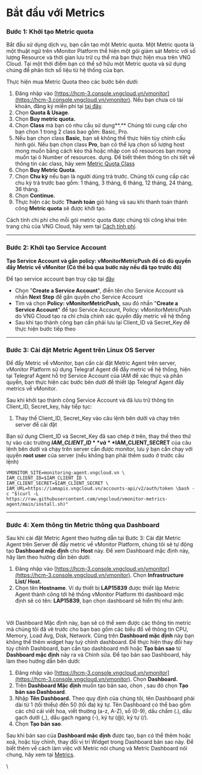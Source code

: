 # Bắt đầu với Metrics

### Bước 1: Khởi tạo Metric quota <a href="#batdauvoimetrics-buoc1-khoitaometricquota" id="batdauvoimetrics-buoc1-khoitaometricquota"></a>

Bắt đầu sử dụng dịch vụ, bạn cần tạo một Metric quota. Một Metric quota là một thuật ngữ trên vMonitor Platform thể hiện một gói giám sát Metric với số lượng Resource và thời gian lưu trữ cụ thể mà bạn thực hiện mua trên VNG Cloud. Tại một thời điểm bạn có thể sở hữu một Metric quota và sử dụng chúng để phân tích số liệu từ hệ thống của bạn.

Thực hiện mua Metric Quota theo các bước bên dưới:

1. Đăng nhập vào [https://hcm-3.console.vngcloud.vn/vmonitor](https://hcm-3.console.vngcloud.vn/vmonitor). Nếu bạn chưa có tài khoản, đăng ký miễn phí tại [tại đây](https://register.vngcloud.vn/signup).
2. Chọn **Quota & Usage**.
3. Chọn **Buy metric quota.**
4. Chọn **Class** mà bạn có nhu cầu sử dụng**.** Chúng tôi cung cấp cho bạn chọn 1 trong 2 class bao gồm: Basic, Pro.
5. Nếu bạn chọn class **Basic**, bạn sẽ không thể thực hiện tùy chỉnh cấu hình gói. Nếu bạn chọn class **Pro**, bạn có thể lựa chọn số lượng host mong muốn bằng cách kéo thả hoặc nhập con số resources bạn mong muốn tại ô Number of resources. dụng. Để biết thêm thông tin chi tiết về thông tin các class, hãy xem [Metric Quota Class](../vmonitor-platform-la-gi/vmonitor-platform-metric-la-gi/metric-quota-class.md)
6. Chọn **Buy Metric Quota**.
7. Chọn **Chu kỳ** nếu bạn là người dùng trả trước. Chúng tôi cung cấp các chu kỳ trả trước bao gồm: 1 tháng, 3 tháng, 6 tháng, 12 tháng, 24 tháng, 36 tháng.
8. Chọn **Continue.**
9. Thực hiện các bước **Thanh toán** giỏ hàng và sau khi thanh toán thành công **Metric quota** sẽ được khởi tạo.

Cách tính chi phí cho mỗi gói metric quota được chúng tôi công khai trên trang chủ của VNG Cloud, hãy xem tại [Cách tính phí](../../vstorage/vstorage-hcm03/cach-tinh-phi/).

***

### Bước 2: Khởi tạo Service Account <a href="#batdauvoimetrics-buoc2-khoitaoserviceaccount" id="batdauvoimetrics-buoc2-khoitaoserviceaccount"></a>

**Tạo Service Account và gắn policy: vMonitorMetricPush để có đủ quyền đẩy Metric về vMonitor (Có thể bỏ qua bước này nếu đã tạo trước đó)**

Để tạo service account bạn truy cập tại [đây](https://hcm-3.console.vngcloud.vn/iam/service-accounts)

* Chọn "**Create a Service Account**", điền tên cho Service Account và nhấn **Next Step** để gắn quyền cho Service Account
* Tìm và chọn **Policy:** **vMonitorMetricPush,** sau đó nhấn "**Create a Service Account**" để tạo Service Account, Policy: vMonitorMetricPush do VNG Cloud tạo ra chỉ chứa chính xác quyền đẩy metric về hệ thống
* Sau khi tạo thành công bạn cần phải lưu lại Client\_ID và Secret\_Key để thực hiện bước tiếp theo

***

### Bước 3: Cài đặt Metric Agent trên Linux OS Server <a href="#batdauvoimetrics-buoc3-caidatmetricagenttrenlinuxosserver" id="batdauvoimetrics-buoc3-caidatmetricagenttrenlinuxosserver"></a>

Để đẩy Metric về vMonitor, bạn cần cài đặt Metric Agent trên server, vMonitor Platform sử dụng Telegraf Agent để đẩy metric về hệ thống, hiện tại Telegraf Agent hỗ trợ Service Account của IAM để xác thực và phân quyền, bạn thực hiện các bước bên dưới để thiết lập Telegraf Agent đẩy metrics về vMonitor.

Sau khi khởi tạo thành công Service Account và đã lưu trữ thông tin Client\_ID, Secret\_key, hãy tiếp tục:

1. &#x20;Thay thế Client\_ID, Secret\_Key vào câu lệnh bên dưới và chạy trên server để cài đặt

Bạn sử dụng Client\_ID và Secret\_Key đã sao chép ở trên, thay thế theo thứ tự vào các trường **$IAM\_CLIENT\_ID** và **$IAM\_CLIENT\_SECRET** của câu lệnh bên dưới và chạy trên server cần được monitor, lưu ý bạn cần chạy với quyền **root user** của server (nếu không bạn phải thêm sudo ở trước câu lệnh)

```
VMONITOR_SITE=monitoring-agent.vngcloud.vn \
IAM_CLIENT_ID=$IAM_CLIENT_ID \
IAM_CLIENT_SECRET=$IAM_CLIENT_SECRET \
IAM_URL=https://iamapis.vngcloud.vn/accounts-api/v2/auth/token \bash -c "$(curl -L 
https://raw.githubusercontent.com/vngcloud/vmonitor-metrics-agent/main/install.sh)"
```

***

### Bước 4: Xem thông tin Metric thông qua Dashboard <a href="#batdauvoimetrics-buoc4-xemthongtinmetricthongquadashboard" id="batdauvoimetrics-buoc4-xemthongtinmetricthongquadashboard"></a>

Sau khi cài đặt Metric Agent theo hướng dẫn tại Bước 3: Cài đặt Metric Agent trên Server để đẩy metric về vMonitor Platform, chúng tôi sẽ tự động tạo **Dashboard mặc định** cho **Host** này. Để xem Dashboard mặc định này, hãy làm theo hướng dẫn bên dưới:&#x20;

1. Đăng nhập vào [https://hcm-3.console.vngcloud.vn/vmonitor](https://hcm-3.console.vngcloud.vn/vmonitor). Chọn **Infrastructure List/ Host.**
2. Chọn tên **Hostname**. Ví dụ thiết bị **LAP15839** được thiết lập Metric Agent thành công tới hệ thống vMonitor Platform thì dashboard mặc định sẽ có tên: **LAP15839**, bạn chọn dashboard sẽ hiển thị như ảnh:

<figure><img src="https://docs.vngcloud.vn/download/attachments/49649936/image2023-8-8_15-27-21.png?version=1&#x26;modificationDate=1691483242000&#x26;api=v2" alt=""><figcaption></figcaption></figure>

<figure><img src="https://docs.vngcloud.vn/download/attachments/49649936/image2023-4-19_10-19-49.png?version=1&#x26;modificationDate=1691483173000&#x26;api=v2" alt=""><figcaption></figcaption></figure>

Với Dashboard Mặc định này, bạn sẽ có thể xem được các thông tin metric mà chúng tôi đã vẽ trước cho bạn bao gồm các biểu đồ về thông tin CPU, Memory, Load Avg, Disk, Network. Cũng trên **Dashboard mặc định** này bạn không thể thêm widget hay tuỳ chỉnh dashboard. Để thực hiện thay đổi hay tùy chỉnh Dashboard, bạn cần tạo dashboard mới hoặc **Tạo bản sao** từ **Dashboard mặc định** này ra và Chỉnh sửa. Để tạo bản sao Dashboard, hãy làm theo hướng dẫn bên dưới:&#x20;

1. Đăng nhập vào [https://hcm-3.console.vngcloud.vn/vmonitor](https://hcm-3.console.vngcloud.vn/vmonitor). Chọn **Dashboard.**
2. Trên **Dashboard Mặc định** muốn tạo bản sao, chọn <img src="https://docs.vngcloud.vn/download/thumbnails/49649936/image2023-4-18_11-33-12.png?version=1&#x26;modificationDate=1691483173000&#x26;api=v2" alt="" data-size="line">, sau đó chọn **Tạo bản sao Dashboard**.
3. Nhập **Tên Dashboard.** Theo quy định của chúng tôi, tên Dashboard phải dài từ 1 (tối thiểu) đến 50 (tối đa) ký tự. Tên Dashboard có thể bao gồm các chữ cái viết hoa, viết thường (a-z, A-Z), số (0-9), dấu chấm (.), dấu gạch dưới (\_), dấu gạch ngang (-), ký tự (@), ký tự (/).
4. Chọn **Tạo bản sao**.

Sau khi bản sao của **Dashboard mặc định** được tạo, bạn có thể thêm hoặc xoá, hoặc tùy chỉnh, thay đổi vị trí Widget trong Dashboard bản sao này. Để biết thêm về cách làm việc với Metric nói chung và Metric Dashboard nói chung, hãy xem tại [Metrics](../../vserver/compute-hcm03-1a/vlb-load-balancer-new-version/giam-sat-hoat-dong-lb/metrics.md).

\
